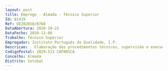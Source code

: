```yaml
--- 
layout: post
title: Emprego - Almada - Técnico Superior
Id: 81419
Ref: OE202010/0768
DataAbertura: 2020-10-22
DataFecho: 2020-11-06
Trabalho: Técnico Superior
Empregador: Instituto Português da Qualidade, I.P.
Descricao:   Elaboração dos procedimentos técnicos, supervisão e execução dos trabalhos laboratoriais e execução dos cálculos e emissão dos respetivos certificados de calibração da área Laboratorial de Termometria e Higrometria   Assegurar o cumprimento das ações do Plano de Atividades da área Laboratorial de Termometria e Higrometria de acordo com os procedimentos aplicáveis   Colaborar na revisão, melhoria e atualização do Sistema da Qualidade   Acompanhar os desenvolvimentos laboratoriais da medição das grandezas abrangidas pelo laboratório, e o desenvolvimento dos laboratórios de outros países   Acompanhar a elaboração e evolução do enquadramento normativo e legal da metrologia   Prover pela manutenção e correta utilização dos equipamentos laboratoriais   Participação em comparações nacionais e internacionais na área da temperatura e da humidaderelativa.
CodigoPostal: 2829-513 CAPARICA
Concelho: Almada
Distrito: Setúbal
--- 
```

